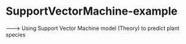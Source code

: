 # SupportVectorMachine-example

---> Using Support Vector Machine model (Theory) to predict plant species

